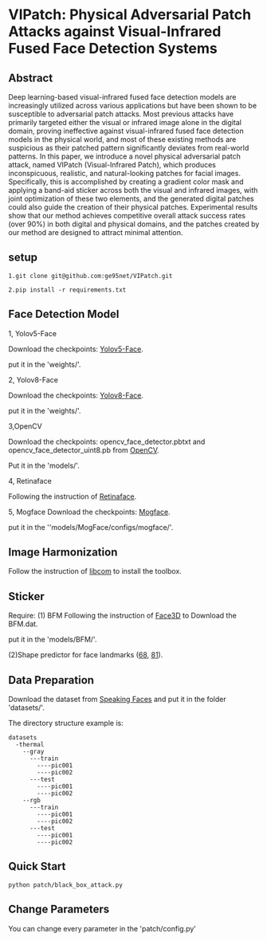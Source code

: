 # VIPatch: Physical Adversarial Patch Attacks against Visual-Infrared Fused Face Detection Systems

## Abstract
Deep learning-based visual-infrared fused face detection models are increasingly utilized across various applications but have been shown to be susceptible to adversarial patch attacks. Most previous attacks have primarily targeted either the visual or infrared image alone in the digital domain, proving ineffective against visual-infrared fused face detection models in the physical world, and most of these existing methods are suspicious as their patched pattern significantly deviates from real-world patterns. In this paper, we introduce a novel physical adversarial patch attack, named VIPatch (Visual-Infrared Patch), which produces inconspicuous, realistic, and natural-looking patches for facial images. Specifically, this is accomplished by creating a gradient color mask and applying a band-aid sticker across both the visual and infrared images, with joint optimization of these two elements, and the generated digital patches could also guide the creation of their physical patches. Experimental results show that our method achieves competitive overall attack success rates (over 90%) in both digital and physical domains, and the patches created by our method are designed to attract minimal attention.

## setup
```
1.git clone git@github.com:ge95net/VIPatch.git

2.pip install -r requirements.txt
```


## Face Detection Model
1, Yolov5-Face

Download the checkpoints:  [Yolov5-Face](https://github.com/deepcam-cn/yolov5-face#pretrained-models).

put it in the 'weights/'.

2, Yolov8-Face

Download the checkpoints: [Yolov8-Face](https://github.com/derronqi/yolov8-face).

put it in the 'weights/'.

3,OpenCV

Download the checkpoints: opencv_face_detector.pbtxt and opencv_face_detector_uint8.pb from [OpenCV](https://github.com/spmallick/learnopencv/tree/master/AgeGender).

Put it in the 'models/'.

4, Retinaface

Following the instruction of [Retinaface](https://github.com/serengil/retinaface).

5, Mogface
Download the checkpoints: [Mogface](https://github.com/damo-cv/MogFace?tab=readme-ov-file).

put it in the ''models/MogFace/configs/mogface/'.

## Image Harmonization

Follow the instruction of [libcom](https://github.com/bcmi/libcom?tab=readme-ov-file) to install the toolbox.


## Sticker
Require:
(1) BFM
Following the instruction of [Face3D](https://github.com/yfeng95/face3d) to Download the BFM.dat.

put it in the 'models/BFM/'.

(2)Shape predictor for face landmarks ([68](https://github.com/r4onlyrishabh/facial-detection/tree/master/dataset), [81](https://github.com/codeniko/shape_predictor_81_face_landmarks)).

## Data Preparation

Download the dataset from [Speaking Faces](https://issai.nu.edu.kz/speaking-faces/) and put it in the folder 'datasets/'.

The directory structure example is:

```
datasets
  -thermal
    --gray
      ---train
        ----pic001
        ----pic002
      ---test
        ----pic001
        ----pic002
    --rgb
      ---train
        ----pic001
        ----pic002
      ---test
        ----pic001
        ----pic002
```

## Quick Start
```
python patch/black_box_attack.py
```


## Change Parameters

You can change every parameter in the 'patch/config.py'
